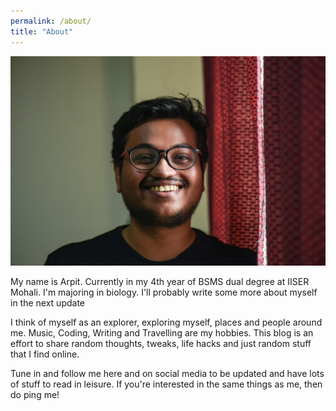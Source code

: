 ```yaml
---
permalink: /about/
title: "About"
---
```


![Arpit Bio Photo](/assets/images/headshot_arpit.jpeg)

My name is Arpit. Currently in my 4th year of BSMS dual degree at IISER Mohali. I'm majoring in biology. I'll probably write some more about myself in the next update

I think of myself as an explorer, exploring myself, places and people around me. Music, Coding, Writing and Travelling are my hobbies. This blog is an effort to share random thoughts, tweaks, life hacks and just random stuff that I find online.

Tune in and follow me here and on social media to be updated and have lots of stuff to read in leisure. If you're interested in the same things as me, then do ping me!
